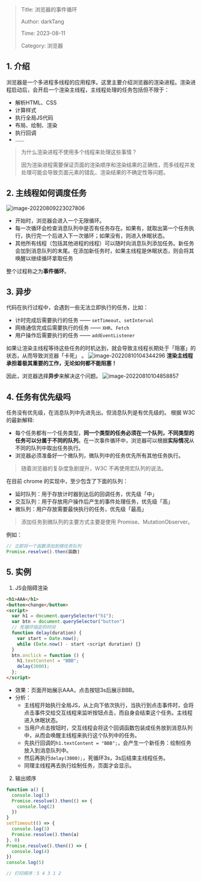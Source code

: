 > Title: 浏览器的事件循环
>
> Author: darkTang
> 
> Time: 2023-08-11
>
> Category: 浏览器

## 1. 介绍
浏览器是一个多进程多线程的应用程序。这里主要介绍浏览器的渲染进程。渲染进程启动后，会开启一个渲染主线程，主线程处理的任务包括但不限于：
- 解析HTML、CSS
- 计算样式
- 执行全局JS代码
- 布局、绘制、渲染
- 执行回调
- ......

> 为什么渲染进程不使用多个线程来处理这些事情？
>
> 因为渲染进程需要保证页面的渲染顺序和渲染结果的正确性，而多线程并发处理可能会导致页面元素的错乱、渲染结果的不确定性等问题。

## 2. 主线程如何调度任务
![image-20220809223027806](http://mdrs.yuanjin.tech/img/202208092230847.png)
- 开始时，浏览器会进入一个无限循环。
- 每一次循环会检查消息队列中是否有任务存在。如果有，就取出第一个任务执行，执行完一个后进入下一次循环；如果没有，则进入休眠状态。
- 其他所有线程（包括其他进程的线程）可以随时向消息队列添加任务。新任务会加到消息队列的末尾。在添加新任务时，如果主线程是休眠状态，则会将其唤醒以继续循环拿取任务

整个过程称之为**事件循环**。

## 3. 异步
代码在执行过程中，会遇到一些无法立即执行的任务，比如：
- 计时完成后需要执行的任务 —— `setTimeout`、`setInterval`
- 网络通信完成后需要执行的任务 —— `XHR`、`Fetch`
- 用户操作后需要执行的任务 —— `addEventListener`

如果让渲染主线程等待这些任务的时机达到，就会导致主线程长期处于「阻塞」的状态，从而导致浏览器「卡死」 。
![image-20220810104344296](http://mdrs.yuanjin.tech/img/202208101043348.png)
**渲染主线程承担着极其重要的工作，无论如何都不能阻塞！**

因此，浏览器选择**异步**来解决这个问题。
![image-20220810104858857](http://mdrs.yuanjin.tech/img/202208101048899.png)

## 4. 任务有优先级吗
任务没有优先级，在消息队列中先进先出。但消息队列是有优先级的。
根据 W3C 的最新解释:
- 每个任务都有一个任务类型，**同一个类型的任务必须在一个队列，不同类型的任务可以分属于不同的队列**。在一次事件循环中，浏览器可以根据**实际情况**从不同的队列中取出任务执行。
- 浏览器必须准备好一个微队列，微队列中的任务优先所有其他任务执行。

> 随着浏览器的复杂度急剧提升，W3C 不再使用宏队列的说法。

在目前 chrome 的实现中，至少包含了下面的队列：

- 延时队列：用于存放计时器到达后的回调任务，优先级「中」
- 交互队列：用于存放用户操作后产生的事件处理任务，优先级「高」
- 微队列：用户存放需要最快执行的任务，优先级「最高」

> 添加任务到微队列的主要方式主要是使用 Promise、MutationObserver。

例如：
```js
// 立即将一个函数添加到微任务队列
Promise.reselve().then(函数)
```

## 5. 实例
1. JS会阻碍渲染
```html
<h1>AAA</h1>
<button>change</button>
<script>
  var h1 = document.querySelector("h1");
  var btn = document.querySelector("button")
  // 死循环指定的时间
  function delay(duration) {
    var start = Date.now();
    while (Date.now() - start <script duration) {}
  }
  btn.onclick = function () {
    h1.textContent = "BBB";
    delay(3000);
  };
</script>
```
- 效果：页面开始展示AAA，点击按钮3s后展示BBB。
- 分析：
  - 主线程开始执行全局JS，从上向下依次执行，当执行到点击事件时，会将点击事件交给交互线程来监听按钮点击，而自身会结束这个任务。主线程进入休眠状态。
  - 当用户点击按钮时，交互线程会将这个回调函数包装成任务放到消息队列中，从而会唤醒主线程来执行这个队列中的任务。
  - 先执行回调的`h1.textContent = "BBB";`，会产生一个新任务：绘制任务放入到消息队列中。
  - 然后再执行`delay(3000);`，死循环3s，3s后结束主线程任务。
  - 同理主线程再去执行绘制任务，页面才会显示。

2. 输出顺序
```js
function a() {
  console.log(1)
  Promise.resolve().then(() => {
    console.log(2)
  })
}
setTimeout(() => {
  console.log(3)
  Promise.resolve().then(a)
}, 0)
Promise.resolve().then(() => {
  console.log(4)
})
console.log(5)

// 打印顺序：5 4 3 1 2
```
